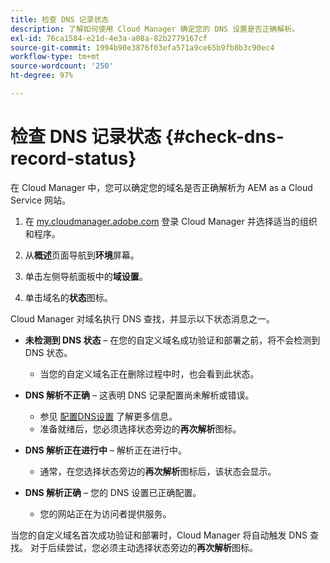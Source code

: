 ```yaml
---
title: 检查 DNS 记录状态
description: 了解如何使用 Cloud Manager 确定您的 DNS 设置是否正确解析。
exl-id: 76ca1584-e21d-4e3a-a08a-82b2779167cf
source-git-commit: 1994b90e3876f03efa571a9ce65b9fb8b3c90ec4
workflow-type: tm+mt
source-wordcount: '250'
ht-degree: 97%

---
```


# 检查 DNS 记录状态 {#check-dns-record-status}

在 Cloud Manager 中，您可以确定您的域名是否正确解析为 AEM as a Cloud Service 网站。

1. 在 [my.cloudmanager.adobe.com](https://my.cloudmanager.adobe.com/) 登录 Cloud Manager 并选择适当的组织和程序。

1. 从&#x200B;**概述**&#x200B;页面导航到&#x200B;**环境**&#x200B;屏幕。

1. 单击左侧导航面板中的&#x200B;**域设置**。

1. 单击域名的&#x200B;**状态**&#x200B;图标。

Cloud Manager 对域名执行 DNS 查找，并显示以下状态消息之一。

* **未检测到 DNS 状态** – 在您的自定义域名成功验证和部署之前，将不会检测到 DNS 状态。

   * 当您的自定义域名正在删除过程中时，也会看到此状态。

* **DNS 解析不正确** – 这表明 DNS 记录配置尚未解析或错误。

   * 参见 [配置DNS设置](/help/implementing/cloud-manager/custom-domain-names/configure-dns-settings.md) 了解更多信息。
   * 准备就绪后，您必须选择状态旁边的&#x200B;**再次解析**&#x200B;图标。

* **DNS 解析正在进行中** – 解析正在进行中。

   * 通常，在您选择状态旁边的&#x200B;**再次解析**&#x200B;图标后，该状态会显示。

* **DNS 解析正确** – 您的 DNS 设置已正确配置。

   * 您的网站正在为访问者提供服务。

当您的自定义域名首次成功验证和部署时，Cloud Manager 将自动触发 DNS 查找。 对于后续尝试，您必须主动选择状态旁边的&#x200B;**再次解析**&#x200B;图标。
